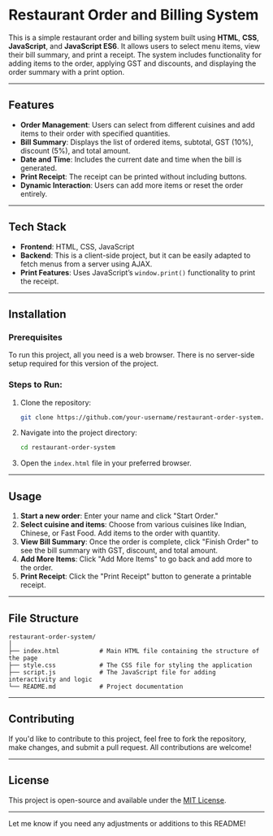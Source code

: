 
# Restaurant Order and Billing System

This is a simple restaurant order and billing system built using **HTML**, **CSS**, **JavaScript**, and **JavaScript ES6**. It allows users to select menu items, view their bill summary, and print a receipt. The system includes functionality for adding items to the order, applying GST and discounts, and displaying the order summary with a print option.

---

## Features

- **Order Management**: Users can select from different cuisines and add items to their order with specified quantities.
- **Bill Summary**: Displays the list of ordered items, subtotal, GST (10%), discount (5%), and total amount.
- **Date and Time**: Includes the current date and time when the bill is generated.
- **Print Receipt**: The receipt can be printed without including buttons.
- **Dynamic Interaction**: Users can add more items or reset the order entirely.

---

## Tech Stack

- **Frontend**: HTML, CSS, JavaScript
- **Backend**: This is a client-side project, but it can be easily adapted to fetch menus from a server using AJAX.
- **Print Features**: Uses JavaScript’s `window.print()` functionality to print the receipt.

---

## Installation

### Prerequisites

To run this project, all you need is a web browser. There is no server-side setup required for this version of the project.

### Steps to Run:

1. Clone the repository:
   ```bash
   git clone https://github.com/your-username/restaurant-order-system.git
   ```

2. Navigate into the project directory:
   ```bash
   cd restaurant-order-system
   ```

3. Open the `index.html` file in your preferred browser.

---

## Usage

1. **Start a new order**: Enter your name and click "Start Order."
2. **Select cuisine and items**: Choose from various cuisines like Indian, Chinese, or Fast Food. Add items to the order with quantity.
3. **View Bill Summary**: Once the order is complete, click "Finish Order" to see the bill summary with GST, discount, and total amount.
4. **Add More Items**: Click "Add More Items" to go back and add more to the order.
5. **Print Receipt**: Click the "Print Receipt" button to generate a printable receipt.

---

## File Structure

```
restaurant-order-system/
│
├── index.html           # Main HTML file containing the structure of the page
├── style.css            # The CSS file for styling the application
├── script.js            # The JavaScript file for adding interactivity and logic
└── README.md            # Project documentation
```

---

## Contributing

If you'd like to contribute to this project, feel free to fork the repository, make changes, and submit a pull request. All contributions are welcome!

---

## License

This project is open-source and available under the [MIT License](LICENSE).

---

Let me know if you need any adjustments or additions to this README!